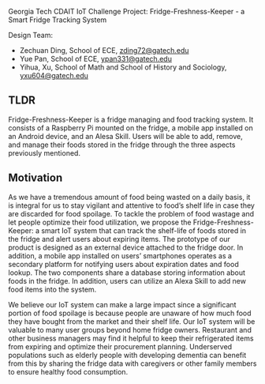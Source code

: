 <!-- # Fridge-Freshness-Keeper -->

Georgia Tech CDAIT IoT Challenge Project: Fridge-Freshness-Keeper - a Smart Fridge Tracking System

Design Team:

- Zechuan Ding, School of ECE, zding72@gatech.edu
- Yue Pan, School of ECE, ypan331@gatech.edu
- Yihua, Xu, School of Math and School of History and Sociology, yxu604@gatech.edu

## TLDR
Fridge-Freshness-Keeper is a fridge managing and food tracking system. It consists of a Raspberry Pi mounted on the fridge, a mobile app installed on an Android device, and an Alesa Skill. Users will be able to add, remove, and manage their foods stored in the fridge through the three aspects previously mentioned. 

## Motivation

As we have a tremendous amount of food being wasted on a daily basis, it is integral for us to stay vigilant and attentive to food’s shelf life in case they are discarded for food spoilage. To tackle the problem of food wastage and let people optimize their food utilization, we propose the Fridge-Freshness-Keeper: a smart IoT system that can track the shelf-life of foods stored in the fridge and alert users about expiring items. The prototype of our product is designed as an external device attached to the fridge door. In addition, a mobile app installed on users’ smartphones operates as a secondary platform for notifying users about expiration dates and food lookup. The two components share a database storing information about foods in the fridge. In addition, users can utilize an Alexa Skill to add new food items into the system. 


We believe our IoT system can make a large impact since a significant portion of food spoilage is because people are unaware of how much food they have bought from the market and their shelf life. Our IoT system will be valuable to many user groups beyond home fridge owners. Restaurant and other business managers may find it helpful to keep their refrigerated items from expiring and optimize their procurement planning. Underserved populations such as elderly people with developing dementia can benefit from this by sharing the fridge data with caregivers or other family members to ensure healthy food consumption.

